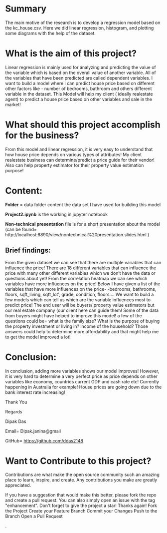 # Summary
The main motive of the research is to develop a regression model based on the kc_house.csv. Here we did linear regression, histogram, and plotting some diagrams with the help of the dataset.

# What is the aim of this project?

Linear regression is mainly used for analyzing and predicting the value of the variable which is based on the overall value of another variable. All of the variables that have been predicted are called dependent variables. I want to build a model where i can predict house price based on different other factors like - number of bedrooms, bathroom and others different variable in the dataset. This Model will help my client ( ideally realestate agent) to predict a house price based on other variables and sale in the market!

 # What should this project accomplish for the business?

From this model and linear regression, it is very easy to understand that how house price depends on various types of attributes! My client realestate business can determine/predict a price guide for their vendor! Also can help property estimator for their property value estimation purpose!

# Content:

**Folder** = data folder content the data set I have used for building this model

**Project2.ipynb** is the working in jupyter notebook

**Non-technical presentation** file is for a short presentation about the model (can be found= http://localhost:8890/view/nontechnical%20presentation.slides.html )

## Brief findings: 
From the given dataset we can see that there are multiple variables that can influence the price! There are 18 different variables that can influence the price with many other different variables which we don’t have the data or questions about yet! From the correlation heatmap we can see which variables have more influences on the price! Below I have given a list of the variables that have more influences on the price- -bedrooms, bathrooms, floors, sqft_living, sqft_lot', grade, condition, floors…. We want to build a few models which can tell us which are the variable influences most to predict price! The end user will be buyers/ property value estimators but our real estate company (our client here can guide them! Some of the data from buyers might have helped to improve this model! a few of the questions could be= what is the family size? What is the purpose of buying the property investment or living in? income of the household? Those answers could help to determine more affordability and that might help me to get the model improved a lot!

# Conclusion: 
In conclusion, adding more variables shows our model improves! However, it is very hard to determine a very perfect price as price depends on other variables like economy, countries current GDP and cash rate etc! Currently happening in Australia for example! House prices are going down due to the bank interest rate increasing!

Thank You

Regards

Dipak Das

Email= Dipak.janina@gmail

GitHub= https://github.com/ddas2148

# Want to Contribute to this project?
Contributions are what make the open source community such an amazing place to learn, inspire, and create. Any contributions you make are greatly appreciated.

If you have a suggestion that would make this better, please fork the repo and create a pull request. You can also simply open an issue with the tag "enhancement". Don't forget to give the project a star! Thanks again!
Fork the Project
Create your Feature Branch 
Commit your Changes
Push to the Branch 
Open a Pull Request






  
















.












